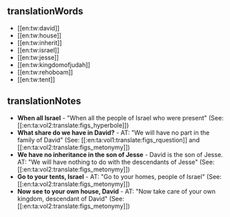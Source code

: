 ## translationWords

* [[en:tw:david]]
* [[en:tw:house]]
* [[en:tw:inherit]]
* [[en:tw:israel]]
* [[en:tw:jesse]]
* [[en:tw:kingdomofjudah]]
* [[en:tw:rehoboam]]
* [[en:tw:tent]]

## translationNotes

* **When all Israel** - "When all the people of Israel who were present" (See: [[:en:ta:vol2:translate:figs_hyperbole]])
* **What share do we have in David?** - AT: "We will have no part in the family of David" (See: [[:en:ta:vol1:translate:figs_rquestion]] and [[:en:ta:vol2:translate:figs_metonymy]])
* **We have no inheritance in the son of Jesse** - David is the son of Jesse. AT: "We will have nothing to do with the descendants of Jesse" (See: [[:en:ta:vol2:translate:figs_metonymy]])
* **Go to your tents, Israel** - AT: "Go to your homes, people of Israel" (See: [[:en:ta:vol2:translate:figs_metonymy]])
* **Now see to your own house, David** - AT: "Now take care of your own kingdom, descendant of David" (See: [[:en:ta:vol2:translate:figs_metonymy]])
